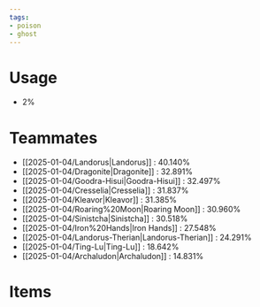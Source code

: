 ```yaml
---
tags:
- poison
- ghost
---
```

# Usage
- 2%
# Teammates
- [[2025-01-04/Landorus|Landorus]] : 40.140%
- [[2025-01-04/Dragonite|Dragonite]] : 32.891%
- [[2025-01-04/Goodra-Hisui|Goodra-Hisui]] : 32.497%
- [[2025-01-04/Cresselia|Cresselia]] : 31.837%
- [[2025-01-04/Kleavor|Kleavor]] : 31.385%
- [[2025-01-04/Roaring%20Moon|Roaring Moon]] : 30.960%
- [[2025-01-04/Sinistcha|Sinistcha]] : 30.518%
- [[2025-01-04/Iron%20Hands|Iron Hands]] : 27.548%
- [[2025-01-04/Landorus-Therian|Landorus-Therian]] : 24.291%
- [[2025-01-04/Ting-Lu|Ting-Lu]] : 18.642%
- [[2025-01-04/Archaludon|Archaludon]] : 14.831%
# Items